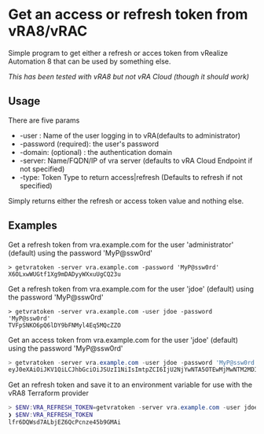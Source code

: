 # Get an access or refresh token from  vRA8/vRAC

Simple program to get either a refresh  or acces token from vRealize Automation 8 that can be used
by something else. 

_This has been tested with vRA8 but not vRA Cloud (though it should work)_

## Usage

There are five params

* -user : Name of the user logging in to vRA(defaults to administrator)
* -password (required): the user's password
* -domain: (optional) : the authentication domain
* -server: Name/FQDN/IP of vra server (defaults to vRA Cloud Endpoint if not specified)
* -type: Token Type to return  access|refresh (Defaults to refresh if not specified)

Simply returns either the refresh or access token value and nothing else.

## Examples

Get a refresh token from vra.example.com for the user 'administrator' (default) using the password 'MyP@ssw0rd'

```shell
> getvratoken -server vra.example.com -password 'MyP@ssw0rd'
X6OLxwWUGtf1Xg9mDADyyWXxuUgCQ23u
```

Get a refresh token from vra.example.com for the user 'jdoe' (default) using the password 'MyP@ssw0rd'

```shell
> getvratoken -server vra.example.com -user jdoe -password 'MyP@ssw0rd'
TVFpSNKO6pQ6lDY9bFNMyl4Eq5MQcZZO
```

Get an access token from vra.example.com for the user 'jdoe' (default) using the password 'MyP@ssw0rd'

```powershell
> getvratoken -server vra.example.com -user jdoe -password 'MyP@ssw0rd' -type access
eyJ0eXAiOiJKV1QiLCJhbGciOiJSUzI1NiIsImtpZCI6IjU2NjYwNTA5OTEwMjMwNTM2MDIifQeyJpc3MiOiJDTj1QcmVsdWRlIElkZW50aXR5IFNlcnZpY2UsT1U9Q01CVSxPPVZNd2FyZSxMPVNvZmlhLFNUPVNvZmlhLEM9QkciLCJpYXQ...
```

Get an refresh token and save it to an environment variable for use with the vRA8 Terraform provider

```powershell
> $ENV:VRA_REFRESH_TOKEN=getvratoken -server vra.example.com -user jdoe -password 'MyP@ssw0rd'
❯ $ENV:VRA_REFRESH_TOKEN
lfr6DQWsd7ALbjEZ6QcPcnze45b9GMAi
```
